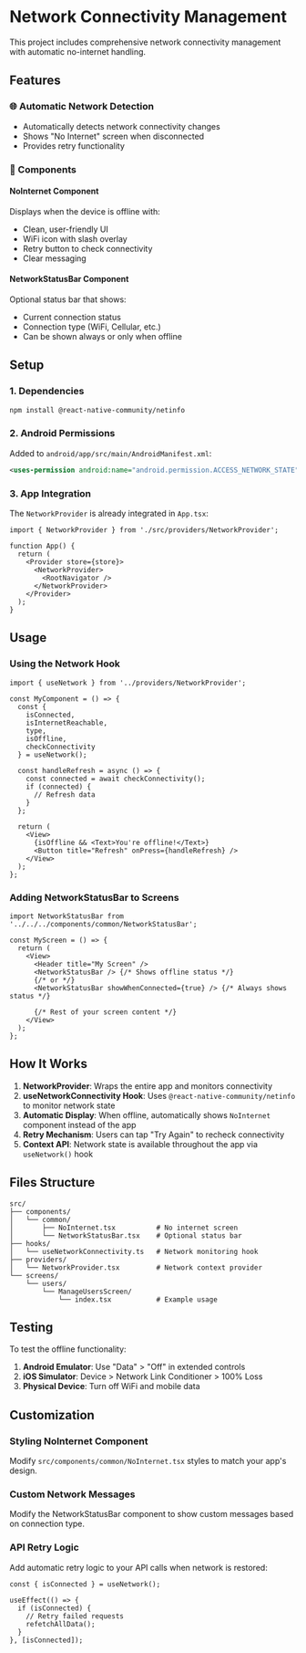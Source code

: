 # Network Connectivity Management

This project includes comprehensive network connectivity management with automatic no-internet handling.

## Features

### 🌐 Automatic Network Detection
- Automatically detects network connectivity changes
- Shows "No Internet" screen when disconnected
- Provides retry functionality

### 📱 Components

#### NoInternet Component
Displays when the device is offline with:
- Clean, user-friendly UI
- WiFi icon with slash overlay
- Retry button to check connectivity
- Clear messaging

#### NetworkStatusBar Component
Optional status bar that shows:
- Current connection status
- Connection type (WiFi, Cellular, etc.)
- Can be shown always or only when offline

## Setup

### 1. Dependencies
```bash
npm install @react-native-community/netinfo
```

### 2. Android Permissions
Added to `android/app/src/main/AndroidManifest.xml`:
```xml
<uses-permission android:name="android.permission.ACCESS_NETWORK_STATE" />
```

### 3. App Integration
The `NetworkProvider` is already integrated in `App.tsx`:
```tsx
import { NetworkProvider } from './src/providers/NetworkProvider';

function App() {
  return (
    <Provider store={store}>
      <NetworkProvider>
        <RootNavigator />
      </NetworkProvider>
    </Provider>
  );
}
```

## Usage

### Using the Network Hook
```tsx
import { useNetwork } from '../providers/NetworkProvider';

const MyComponent = () => {
  const { 
    isConnected, 
    isInternetReachable, 
    type, 
    isOffline, 
    checkConnectivity 
  } = useNetwork();

  const handleRefresh = async () => {
    const connected = await checkConnectivity();
    if (connected) {
      // Refresh data
    }
  };

  return (
    <View>
      {isOffline && <Text>You're offline!</Text>}
      <Button title="Refresh" onPress={handleRefresh} />
    </View>
  );
};
```

### Adding NetworkStatusBar to Screens
```tsx
import NetworkStatusBar from '../../../components/common/NetworkStatusBar';

const MyScreen = () => {
  return (
    <View>
      <Header title="My Screen" />
      <NetworkStatusBar /> {/* Shows offline status */}
      {/* or */}
      <NetworkStatusBar showWhenConnected={true} /> {/* Always shows status */}
      
      {/* Rest of your screen content */}
    </View>
  );
};
```

## How It Works

1. **NetworkProvider**: Wraps the entire app and monitors connectivity
2. **useNetworkConnectivity Hook**: Uses `@react-native-community/netinfo` to monitor network state
3. **Automatic Display**: When offline, automatically shows `NoInternet` component instead of the app
4. **Retry Mechanism**: Users can tap "Try Again" to recheck connectivity
5. **Context API**: Network state is available throughout the app via `useNetwork()` hook

## Files Structure

```
src/
├── components/
│   └── common/
│       ├── NoInternet.tsx          # No internet screen
│       └── NetworkStatusBar.tsx    # Optional status bar
├── hooks/
│   └── useNetworkConnectivity.ts   # Network monitoring hook
├── providers/
│   └── NetworkProvider.tsx         # Network context provider
└── screens/
    └── users/
        └── ManageUsersScreen/
            └── index.tsx           # Example usage
```

## Testing

To test the offline functionality:
1. **Android Emulator**: Use "Data" > "Off" in extended controls
2. **iOS Simulator**: Device > Network Link Conditioner > 100% Loss
3. **Physical Device**: Turn off WiFi and mobile data

## Customization

### Styling NoInternet Component
Modify `src/components/common/NoInternet.tsx` styles to match your app's design.

### Custom Network Messages
Modify the NetworkStatusBar component to show custom messages based on connection type.

### API Retry Logic
Add automatic retry logic to your API calls when network is restored:

```tsx
const { isConnected } = useNetwork();

useEffect(() => {
  if (isConnected) {
    // Retry failed requests
    refetchAllData();
  }
}, [isConnected]);
```
